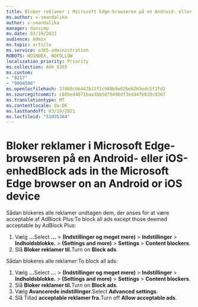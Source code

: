 ```yaml
---
title: Bloker reklamer i Microsoft Edge-browseren på en Android- eller iOS-enhed
ms.author: v-smandalika
author: v-smandalika
manager: dansimp
ms.date: 03/19/2021
audience: Admin
ms.topic: article
ms.service: o365-administration
ROBOTS: NOINDEX, NOFOLLOW
localization_priority: Priority
ms.collection: Adm_O365
ms.custom:
- "8217"
- "9004596"
ms.openlocfilehash: 37860cbb447b12f1c989b9e02beb263edc5f2fd2
ms.sourcegitcommit: c08bed4071baa3bb5879496df3ed44fb828c8367
ms.translationtype: MT
ms.contentlocale: da-DK
ms.lasthandoff: 03/19/2021
ms.locfileid: "51035384"
---
```

# <a name="block-ads-in-the-microsoft-edge-browser-on-an-android-or-ios-device"></a><span data-ttu-id="7e59b-102">Bloker reklamer i Microsoft Edge-browseren på en Android- eller iOS-enhed</span><span class="sxs-lookup"><span data-stu-id="7e59b-102">Block ads in the Microsoft Edge browser on an Android or iOS device</span></span>

<span data-ttu-id="7e59b-103">Sådan blokeres alle reklamer undtagen dem, der anses for at være acceptable af AdBlock Plus:</span><span class="sxs-lookup"><span data-stu-id="7e59b-103">To block all ads except those deemed acceptable by AdBlock Plus:</span></span>
1. <span data-ttu-id="7e59b-104">Vælg **...**</span><span class="sxs-lookup"><span data-stu-id="7e59b-104">Select **…**</span></span><span data-ttu-id="7e59b-105"> > **(Indstillinger og meget mere)**  >  **Indstillinger**  >  **Indholdsblokke.**</span><span class="sxs-lookup"><span data-stu-id="7e59b-105"> > **(Settings and more)** > **Settings** > **Content blockers**.</span></span>
2. <span data-ttu-id="7e59b-106">Slå **Bloker reklamer til.**</span><span class="sxs-lookup"><span data-stu-id="7e59b-106">Turn on **Block ads**.</span></span>

<span data-ttu-id="7e59b-107">Sådan blokeres alle reklamer:</span><span class="sxs-lookup"><span data-stu-id="7e59b-107">To block all ads:</span></span>
1. <span data-ttu-id="7e59b-108">Vælg **...**</span><span class="sxs-lookup"><span data-stu-id="7e59b-108">Select **…**</span></span><span data-ttu-id="7e59b-109"> > **(Indstillinger og meget mere)**  >  **Indstillinger**  >  **Indholdsblokke.**</span><span class="sxs-lookup"><span data-stu-id="7e59b-109"> > **(Settings and more)** > **Settings** > **Content blockers**.</span></span>
2. <span data-ttu-id="7e59b-110">Slå **Bloker reklamer til.**</span><span class="sxs-lookup"><span data-stu-id="7e59b-110">Turn on **Block ads**.</span></span>
3. <span data-ttu-id="7e59b-111">Vælg **Avancerede indstillinger.**</span><span class="sxs-lookup"><span data-stu-id="7e59b-111">Select **Advanced settings**.</span></span>
4. <span data-ttu-id="7e59b-112">Slå Tillad **acceptable reklamer fra.**</span><span class="sxs-lookup"><span data-stu-id="7e59b-112">Turn off **Allow acceptable ads**.</span></span>